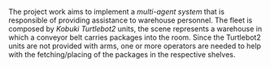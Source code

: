 The project work aims to implement a *multi-agent system* that is responsible of providing assistance to warehouse personnel. 
The fleet is composed by *Kobuki Turtlebot2* units, the scene represents a warehouse in which a conveyor belt carries packages into the room.
Since the Turtlebot2 units are not provided with arms, one or more operators are needed to help with the fetching/placing of the packages in the respective shelves. 
